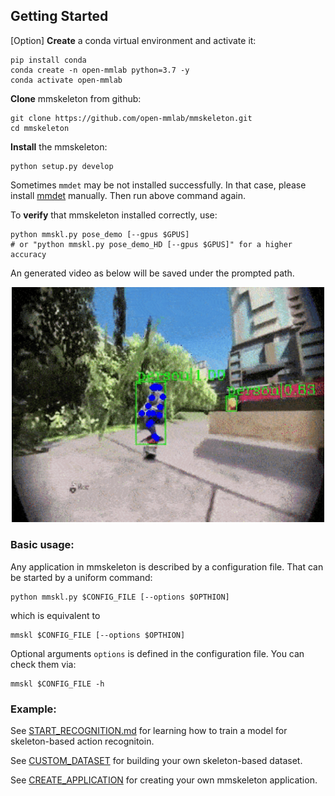 ## Getting Started

[Option] **Create** a conda virtual environment and activate it:

``` shell
pip install conda
conda create -n open-mmlab python=3.7 -y
conda activate open-mmlab
```

**Clone** mmskeleton from github:

``` shell
git clone https://github.com/open-mmlab/mmskeleton.git
cd mmskeleton
```

**Install** the mmskeleton:

``` shell
python setup.py develop
```

Sometimes `mmdet` may be not installed successfully. In that case, please install [mmdet](https://github.com/open-mmlab/mmdetection/blob/master/docs/INSTALL.md) manually.
Then run above command again.

To **verify** that mmskeleton installed correctly, use:
```shell
python mmskl.py pose_demo [--gpus $GPUS]
# or "python mmskl.py pose_demo_HD [--gpus $GPUS]" for a higher accuracy
```
An generated video as below will be saved under the prompted path.

<p align="center">
    <img src="../demo/estimation/pose_demo.gif", width="500">
</p>



### Basic usage:

Any application in mmskeleton is described by a configuration file. That can be started by a uniform command:
``` shell
python mmskl.py $CONFIG_FILE [--options $OPTHION]
```
which is equivalent to
```
mmskl $CONFIG_FILE [--options $OPTHION]
```
Optional arguments `options` is defined in the configuration file.
You can check them via:
``` shell
mmskl $CONFIG_FILE -h
```

### Example:

See [START_RECOGNITION.md](../doc/START_RECOGNITION.md) for learning how to train a model for skeleton-based action recognitoin.

See [CUSTOM_DATASET](../doc/CUSTOM_DATASET.md) for building your own skeleton-based dataset.

See [CREATE_APPLICATION](../doc/CREATE_APPLICATION.md) for creating your own mmskeleton application.



